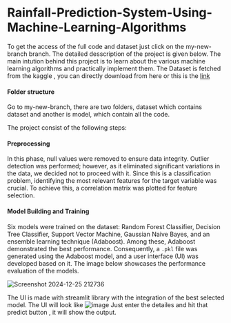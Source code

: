 # Rainfall-Prediction-System-Using-Machine-Learning-Algorithms

To get the access of the full code and dataset just click on the my-new-branch branch. The detailed desscription of the project is given below.
The main intution behind this project is to learn about the various machine learning algorithms and practically implement them. The Dataset is fetched from the kaggle , you can directly download from here or this is the [link](https://www.kaggle.com/datasets/jsphyg/weather-dataset-rattle-package)

#### Folder structure
Go to my-new-branch, there are two folders, dataset which contains dataset and another is model, which contain all the code.

The project consist of the following steps:

#### Preprocessing
In this phase, null values were removed to ensure data integrity. Outlier detection was performed; however, as it eliminated significant variations in the data, we decided not to proceed with it. Since this is a classification problem, identifying the most relevant features for the target variable was crucial. To achieve this, a correlation matrix was plotted for feature selection.

#### Model Building and Training
Six models were trained on the dataset: Random Forest Classifier, Decision Tree Classifier, Support Vector Machine, Gaussian Naive Bayes, and an ensemble learning technique (Adaboost). Among these, Adaboost demonstrated the best performance. Consequently, a `.pkl` file was generated using the Adaboost model, and a user interface (UI) was developed based on it. The image below showcases the performance evaluation of the models.


![Screenshot 2024-12-25 212736](https://github.com/user-attachments/assets/01e766fb-cc46-47e7-9782-691c1efd7922)

The UI is made with streamlit library with the integration of the best selected model. The UI will look like
![image](https://github.com/user-attachments/assets/5aea19c1-ef19-4818-9e1d-ce9e14ca5933)
Just enter the detailes and hit that predict button , it will show the output.
